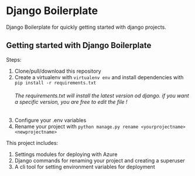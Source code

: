 # Django Boilerplate

Django Boilerplate for quickly getting started with django projects.

## Getting started with Django Boilerplate

Steps:

1. Clone/pull/download this repository
2. Create a virtualenv with `virtualenv env` and install dependencies with `pip install -r requirements.txt`
    ###### The requirements.txt will install the latest version od django. if you want a specific version, you are free to edit the file !
3. Configure your .env variables
4. Rename your project with `python manage.py rename <yourprojectname> <newprojectname>`

This project includes:

1. Settings modules for deploying with Azure
2. Django commands for renaming your project and creating a superuser
3. A cli tool for setting environment variables for deployment
